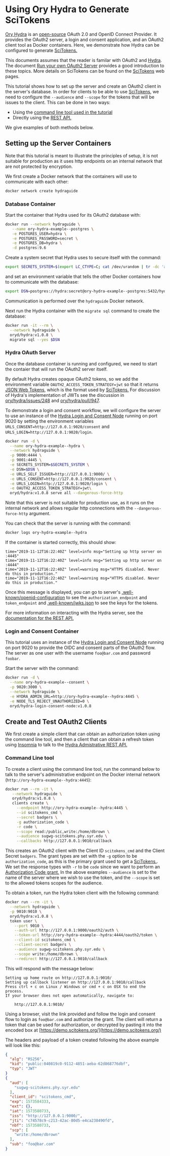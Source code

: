 # Using Ory Hydra to Generate SciTokens

[Ory Hydra](https://www.ory.sh/docs/hydra/) is an [open-source](https://github.com/ory/hydra) OAuth 2.0 and OpenID Connect Provider. It provides the OAuth2 server, a login and consent application, and an OAuth2 client tool as Docker containers. Here, we demonstrate how Hydra can be configured to generate [SciTokens.](https://scitokens.org)

This documents assumes that the reader is familar with OAuth2 and [Hydra](https://www.ory.sh/docs/hydra/). The document [Run your own OAuth2 Server](https://www.ory.sh/run-oauth2-server-open-source-api-security/) provides a good introduction to these topics. More details on SciTokens can be found on the [SciTokens](https://scitokens.org) web pages.

This tutorial shows how to set up the server and create an OAuth2 client in the server's database. In order for clients to be able to use [SciTokens](https://scitokens.org), we need to configure the `--audience` and `--scope` for the tokens that will be issues to the client. This can be done in two ways: 

 * Using the [command line tool used in the tutorial](https://www.ory.sh/docs/hydra/5min-tutorial)
 * Directly using the [REST API.](https://www.ory.sh/docs/hydra/sdk/api#create-an-oauth-20-client)

We give examples of both methods below.

## Setting up the Server Containers

Note that this tutorial is meant to illustrate the principles of setup, it is not suitable for production as it uses http endpoints on an internal network that are not protected by encryption.

We first create a Docker network that the containers will use to communicate with each other:
```sh
docker network create hydraguide
```

### Database Container

Start the container that Hydra used for its OAuth2 database with:

```sh
docker run --network hydraguide \
   --name ory-hydra-example--postgres \
   -e POSTGRES_USER=hydra \
   -e POSTGRES_PASSWORD=secret \
   -e POSTGRES_DB=hydra \
   -d postgres:9.6
```

Create a system secret that Hydra uses to secure itself with the command:
```sh
export SECRETS_SYSTEM=$(export LC_CTYPE=C; cat /dev/urandom | tr -dc 'a-zA-Z0-9' | fold -w 32 | head -n 1)
```
and set an environment variable that tells the other Docker containers how to communicate with the database:
```sh
export DSN=postgres://hydra:secret@ory-hydra-example--postgres:5432/hydra?sslmode=disable
```
Communication is performed over the `hydraguide` Docker network.

Next run the Hydra container with the `migrate sql` command to create the database:
```sh
docker run -it --rm \
  --network hydraguide \
  oryd/hydra:v1.0.8 \
  migrate sql --yes $DSN
```

### Hydra OAuth Server

Once the database container is running and configured, we need to start the contaier that will run the OAuth2 server itself.

By default Hydra creates opaque OAuth2 tokens, so we add the environment variable `OAUTH2_ACCESS_TOKEN_STRATEGY=jwt` so that it returns [JSON Web Tokens](https://jwt.io/), which is the format used by [SciTokens.](https://scitokens.org) For discussion of Hydra's implementation of JWTs see the discussion in [ory/hydra/issues/248](https://github.com/ory/hydra/issues/248) and [ory/hydra/pull/947](https://github.com/ory/hydra/pull/947).

To demonstrate a login and consent workflow, we will configure the server to use an instance of the [Hydra Login and Consent Node](https://github.com/ory/hydra-login-consent-node) running on port 9020 by setting the environment variables `URLS_CONSENT=http://127.0.0.1:9020/consent` and `URLS_LOGIN=http://127.0.0.1:9020/login`.

```sh
docker run -d \
  --name ory-hydra-example--hydra \
  --network hydraguide \
  -p 9000:4444 \
  -p 9001:4445 \
  -e SECRETS_SYSTEM=$SECRETS_SYSTEM \
  -e DSN=$DSN \
  -e URLS_SELF_ISSUER=http://127.0.0.1:9000/ \
  -e URLS_CONSENT=http://127.0.0.1:9020/consent \
  -e URLS_LOGIN=http://127.0.0.1:9020/login \
  -e OAUTH2_ACCESS_TOKEN_STRATEGY=jwt\
  oryd/hydra:v1.0.8 serve all --dangerous-force-http
```
Note that this server is not suitable for production use, as it runs on the internal network and allows regular http connections with the `--dangerous-force-http` argument.

You can check that the server is running with the command:
```sh
docker logs ory-hydra-example--hydra
```
If the container is started correctly, this should show:
```
time="2019-11-12T16:22:40Z" level=info msg="Setting up http server on :4445"
time="2019-11-12T16:22:40Z" level=info msg="Setting up http server on :4444"
time="2019-11-12T16:22:40Z" level=warning msg="HTTPS disabled. Never do this in production."
time="2019-11-12T16:22:40Z" level=warning msg="HTTPS disabled. Never do this in production."
```

Once this message is displayed, you can go to server's [.well-known/openid-configuration](http://127.0.0.1:9000/.well-known/openid-configuration) to see the `authorization_endpoint` and `token_endpoint` and [.well-known/jwks.json](http://127.0.0.1:9000/.well-known/jwks.json) to see the keys for the tokens.

For more information on interacting with the Hydra server, see the [documentation for the REST API.](https://www.ory.sh/docs/hydra/sdk/api)

### Login and Consent Container

This tutorial uses an instance of the [Hydra Login and Consent Node](https://github.com/ory/hydra-login-consent-node) running on port 9020 to provide the OIDC and consent parts of the OAuth2 flow. The server as one user with the username `foo@bar.com` and password `foobar`.

Start the server with the command:
```sh
docker run -d \
  --name ory-hydra-example--consent \
  -p 9020:3000 \
  --network hydraguide \
  -e HYDRA_ADMIN_URL=http://ory-hydra-example--hydra:4445 \
  -e NODE_TLS_REJECT_UNAUTHORIZED=0 \
  oryd/hydra-login-consent-node:v1.0.8
```

## Create and Test OAuth2 Clients

We first create a simple client that can obtain an authorization token using the command line tool, and then a client that can obtain a refresh token using [Insomnia](https://insomnia.rest/) to talk to the [Hydra Admistrative REST API.](https://www.ory.sh/docs/hydra/sdk/api#administrative-endpoints)

### Command Line tool

To create a client using the command line tool, run the command below to talk to the server's administrative endpoint on the Docker internal network (`http://ory-hydra-example--hydra:4445`):
```sh
docker run --rm -it \
   --network hydraguide \
   oryd/hydra:v1.0.8 \
   clients create \
     --endpoint http://ory-hydra-example--hydra:4445 \
     --id scitokens_cmd \
     --secret badgers \
     -g authorization_code \
     -r code \
     --scope read:/public,write:/home/dbrown \
     --audience sugwg-scitokens.phy.syr.edu \
     --callbacks http://127.0.0.1:9010/callback
```

This creates an OAuth2 client with the Client ID `scitokens_cmd` and the Client Secret `badgers`. The grant types are set with the `-g` option to be `authorization_code`, as this is the primary grant used to get a [SciTokens.](https://scitokens.org). We set the response types with `-r` to be `code` since we want to perform an [Authorization Code grant.](https://auth0.com/docs/protocols/oauth2#how-response-type-works) In the above examples `--audience` is set to the name of the server where we wish to use the token, and the `--scope` is set to the allowed tokens scopes for the audience.

To obtain a token, run the Hydra token client with the following command:
```sh
docker run --rm -it \
  --network hydraguide \
  -p 9010:9010 \
  oryd/hydra:v1.0.8 \
  token user \
    --port 9010 \
    --auth-url http://127.0.0.1:9000/oauth2/auth \
    --token-url http://ory-hydra-example--hydra:4444/oauth2/token \
    --client-id scitokens_cmd \
    --client-secret badgers \
    --audience sugwg-scitokens.phy.syr.edu \
    --scope write:/home/dbrown \
    --redirect http://127.0.0.1:9010/callback
 ```

This will respond with the message below:
```
Setting up home route on http://127.0.0.1:9010/
Setting up callback listener on http://127.0.0.1:9010/callback
Press ctrl + c on Linux / Windows or cmd + c on OSX to end the process.
If your browser does not open automatically, navigate to:

	http://127.0.0.1:9010/
```
Using a browser, visit the link provided and follow the login and consent flow to login as `foo@bar.com` and authorize the grant. The client will return a token that can be used for authorization, or decrypted by pasting it into the encoded box at [https://demo.scitokens.org/](https://demo.scitokens.org/)

The headers and payload of a token created following the above example will look like this:
```json
{
  "alg": "RS256",
  "kid": "public:040819c0-9112-4851-aeba-62d868776dbf",
  "typ": "JWT"
}
{
  "aud": [
    "sugwg-scitokens.phy.syr.edu"
  ],
  "client_id": "scitokens_cmd",
  "exp": 1573584333,
  "ext": {},
  "iat": 1573580733,
  "iss": "http://127.0.0.1:9000/",
  "jti": "c74578c9-c213-42ac-80d5-e4ca238490fd",
  "nbf": 1573580733,
  "scp": [
    "write:/home/dbrown"
  ],
  "sub": "foo@bar.com"
}
```



